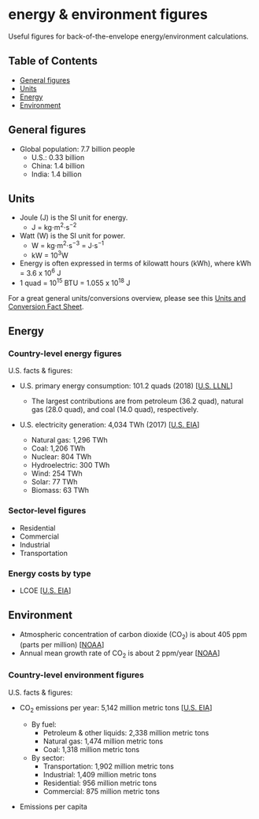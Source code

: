 # energy & environment figures
Useful figures for back-of-the-envelope energy/environment calculations.

## Table of Contents
- [General figures](#general-figures)
- [Units](#units)
- [Energy](#energy)
- [Environment](#environment)

## General figures
- Global population: 7.7 billion people
    - U.S.: 0.33 billion
    - China: 1.4 billion
    - India: 1.4 billion

## Units
- Joule (J) is the SI unit for energy. 
  - J = kg⋅m<sup>2</sup>⋅s<sup>−2</sup>
- Watt (W) is the SI unit for power.
  - W = kg⋅m<sup>2</sup>⋅s<sup>−3</sup> = J⋅s<sup>−1</sup>
  - kW = 10<sup>3</sup>W
- Energy is often expressed in terms of kilowatt hours (kWh), where kWh = 3.6 x 10<sup>6</sup> J
- 1 quad = 10<sup>15</sup> BTU = 1.055 x 10<sup>18</sup> J

For a great general units/conversions overview, please see this [Units and Conversion Fact Sheet](http://cngcenter.com/wp-content/uploads/2013/09/UnitsAndConversions.pdf).

## Energy
### Country-level energy figures
U.S. facts & figures:
- U.S. primary energy consumption: 101.2 quads (2018) [[U.S. LLNL](https://flowcharts.llnl.gov/)]
    - The largest contributions are from petroleum (36.2 quad), natural gas (28.0 quad), and coal (14.0 quad), respectively. 

- U.S. electricity generation: 4,034 TWh (2017) [[U.S. EIA](https://www.eia.gov/electricity/data/browser/#/topic/0?agg=2,0,1&fuel=vtvv&geo=g&sec=g&linechart=ELEC.GEN.ALL-US-99.A~ELEC.GEN.COW-US-99.A~ELEC.GEN.NG-US-99.A~ELEC.GEN.NUC-US-99.A~ELEC.GEN.HYC-US-99.A~ELEC.GEN.WND-US-99.A~ELEC.GEN.TSN-US-99.A&columnchart=ELEC.GEN.ALL-US-99.A~ELEC.GEN.COW-US-99.A~ELEC.GEN.NG-US-99.A~ELEC.GEN.NUC-US-99.A~ELEC.GEN.HYC-US-99.A~ELEC.GEN.WND-US-99.A&map=ELEC.GEN.ALL-US-99.A&freq=A&ctype=linechart&ltype=pin&rtype=s&maptype=0&rse=0&pin=)]
    - Natural gas: 1,296 TWh
    - Coal: 1,206 TWh
    - Nuclear: 804 TWh
    - Hydroelectric: 300 TWh
    - Wind: 254 TWh
    - Solar: 77 TWh
    - Biomass: 63 TWh

### Sector-level figures
- Residential
- Commercial
- Industrial
- Transportation

### Energy costs by type
- LCOE [[U.S. EIA](https://www.eia.gov/outlooks/aeo/electricity_generation.php)]

## Environment

- Atmospheric concentration of carbon dioxide (CO<sub>2</sub>) is about 405 ppm (parts per million) [[NOAA](https://www.esrl.noaa.gov/gmd/ccgg/trends/global.html)]
- Annual mean growth rate of CO<sub>2</sub> is about 2 ppm/year [[NOAA](https://www.esrl.noaa.gov/gmd/ccgg/trends/gr.html)]

### Country-level environment figures
U.S. facts & figures:
- CO<sub>2</sub> emissions per year: 5,142 million metric tons [[U.S. EIA](https://www.eia.gov/environment/emissions/carbon/)]
    - By fuel:
        - Petroleum & other liquids: 2,338 million metric tons
        - Natural gas: 1,474 million metric tons
        - Coal: 1,318 million metric tons
    - By sector:
        - Transportation: 1,902 million metric tons
        - Industrial: 1,409 million metric tons
        - Residential: 956 million metric tons
        - Commercial: 875 million metric tons

- Emissions per capita

